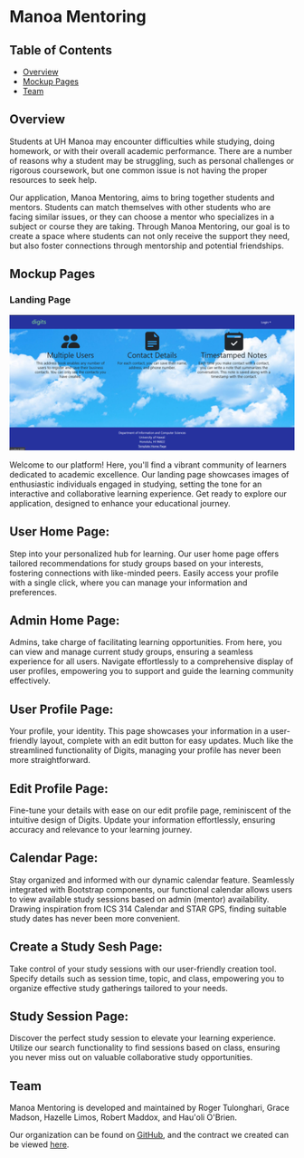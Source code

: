 # Manoa Mentoring

## Table of Contents
* [Overview](#overview)
* [Mockup Pages](#mockup-pages)
* [Team](#team)

## Overview
Students at UH Manoa may encounter difficulties while studying, doing homework, or with their overall academic performance. There are a number of reasons why a student may be struggling, such as personal challenges or rigorous coursework, but one common issue is not having the proper resources to seek help.

Our application, Manoa Mentoring, aims to bring together students and mentors. Students can match themselves with other students who are facing similar issues, or they can choose a mentor who specializes in a subject or course they are taking. Through Manoa Mentoring, our goal is to create a space where students can not only receive the support they need, but also foster connections through mentorship and potential friendships.

## Mockup Pages

### Landing Page
![](img/landingpage_mock.png)

Welcome to our platform! Here, you'll find a vibrant community of learners dedicated to academic excellence. Our landing page showcases images of enthusiastic individuals engaged in studying, setting the tone for an interactive and collaborative learning experience. Get ready to explore our application, designed to enhance your educational journey.


## User Home Page:
Step into your personalized hub for learning. Our user home page offers tailored recommendations for study groups based on your interests, fostering connections with like-minded peers. Easily access your profile with a single click, where you can manage your information and preferences.

## Admin Home Page:
Admins, take charge of facilitating learning opportunities. From here, you can view and manage current study groups, ensuring a seamless experience for all users. Navigate effortlessly to a comprehensive display of user profiles, empowering you to support and guide the learning community effectively.

## User Profile Page:
Your profile, your identity. This page showcases your information in a user-friendly layout, complete with an edit button for easy updates. Much like the streamlined functionality of Digits, managing your profile has never been more straightforward.

## Edit Profile Page:
Fine-tune your details with ease on our edit profile page, reminiscent of the intuitive design of Digits. Update your information effortlessly, ensuring accuracy and relevance to your learning journey.

## Calendar Page:
Stay organized and informed with our dynamic calendar feature. Seamlessly integrated with Bootstrap components, our functional calendar allows users to view available study sessions based on admin (mentor) availability. Drawing inspiration from ICS 314 Calendar and STAR GPS, finding suitable study dates has never been more convenient.

## Create a Study Sesh Page:
Take control of your study sessions with our user-friendly creation tool. Specify details such as session time, topic, and class, empowering you to organize effective study gatherings tailored to your needs.

## Study Session Page:
Discover the perfect study session to elevate your learning experience. Utilize our search functionality to find sessions based on class, ensuring you never miss out on valuable collaborative study opportunities.

## Team
Manoa Mentoring is developed and maintained by Roger Tulonghari, Grace Madson, Hazelle Limos, Robert Maddox, and Hau'oli O'Brien.

Our organization can be found on [GitHub](https://github.com/manoa-mentoring), and the contract we created can be viewed [here](https://docs.google.com/document/d/1qXKbG2dNTEJKoSDvPZ3moOmphV2meq3-DvByIjZ7x2I/edit?usp=sharing).
